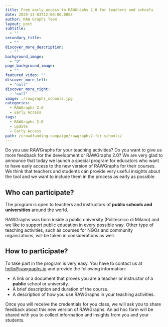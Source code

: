 ```yaml
---
title: Free early access to RAWGraphs 2.0 for teachers and schools
date: 2020-11-03T12:00:00.000Z
author: RAW Graphs Team
layout: post
subtitle:
  - ""
secondary_title:
  - ""
discover_more_description:
  - ""
background_image:
  - "0"
page_background_image:
  - ""
featured_video: ""
discover_more_left:
  - "null"
discover_more_right:
  - "null"
image: ./rawgraphs_schools.jpg
categories:
  - RAWGraphs 2.0
  - Early Access
tags:
  - RAWGraphs 2.0
  - update
  - Early Access
path: /crowdfunding-campaign/rawgraphs2-for-schools/
---
```


Do you use RAWGraphs for your teaching activities? Do you want to give us more feedback for the development or RAWGraphs 2.0?
We are very glad to announce that today we launch a special program for educators who want to have early access to the new version of RAWGraphs for their courses. We think that teachers and students can provide very useful insights about the tool and we want to include them in the process as early as possible.

## Who can participate?
The program is open to teachers and instructors of **public schools and universities** around the world.

RAWGraphs was born inside a public university (Politecnico di Milano) and we like to support public education in every possible way. Other type of teaching activities, such as courses for NGOs and community organizations, will be taken in considerations as well.

## How to participate?
To take part in the program is very easy. You have to contact us at [hello@rawgraphs.io](mailto:hello@rawgraphs.io) and provide the following information:
- A link or a document that proves you are a teacher or instructor of a **public** school or university.
- A brief description and duration of the course.
- A description of how you use RAWGraphs in your teaching activities.

Once you will receive the credentials for you class, we will ask you to share feedback about this new version of RAWGraphs. An ad hoc form will be shared with you to collect information and insights from you and your students.
